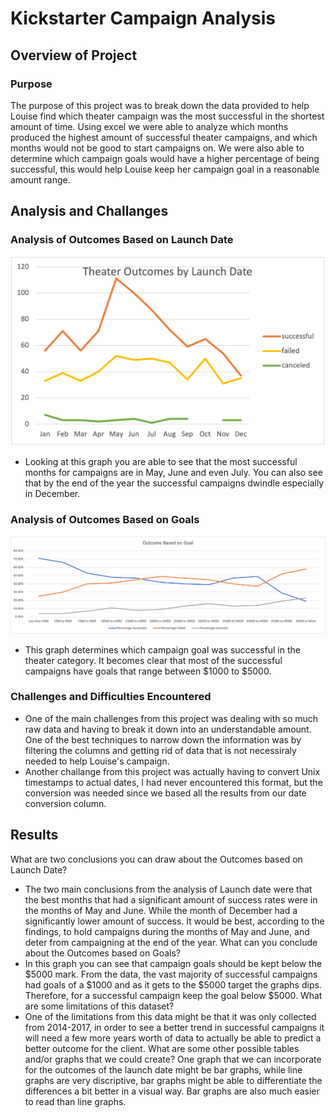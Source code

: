 # Kickstarter Campaign Analysis
## Overview of Project
### Purpose
The purpose of this project was to break down the data provided to help Louise find which theater campaign was the most successful in the shortest amount of time. Using excel we were able to analyze which months produced the highest amount of successful theater campaigns, and which months would not be good to start campaigns on. We were also able to determine which campaign goals would have a higher percentage of being successful, this would help Louise keep her campaign goal in a reasonable amount range. 
## Analysis and Challanges
### Analysis of Outcomes Based on Launch Date
![Analysis_of_Outcomes_VS_Launch](Theater_Outcomes_VS_Launch.png)
* Looking at this graph you are able to see that the most successful months for campaigns are in May, June and even July. You can also see that by the end of the year the successful campaigns dwindle especially in December.
### Analysis of Outcomes Based on Goals
![Outcome_Based_On_Goals](Outcome_Based_On_Goals.png)
* This graph determines which campaign goal was successful in the theater category. It becomes clear that most of the successful campaigns have goals that range between $1000 to $5000.  
### Challenges and Difficulties Encountered
* One of the main challenges from this project was dealing with so much raw data and having to break it down into an understandable amount. One of the best techniques to narrow down the information was by filtering the columns and getting rid of data that is not necessiraly needed to help Louise's campaign. 
* Another challange from this project was actually having to convert Unix timestamps to actual dates, I had never encountered this format, but the conversion was needed since we based all the results from our date conversion column. 
## Results
What are two conclusions you can draw about the Outcomes based on Launch Date?
* The two main conclusions from the analysis of Launch date were that the best months that had a significant amount of success rates were in the months of May and June. While the month of December had a significantly lower amount of success. It would be best, according to the findings, to hold campaigns during the months of May and June, and deter from campaigning at the end of the year. 
What can you conclude about the Outcomes based on Goals?
* In this graph you can see that campaign goals should be kept below the $5000 mark. From the data, the vast majority of successful campaigns had goals of a $1000 and as it gets to the $5000 target the graphs dips. Therefore, for a successful campaign keep the goal below $5000.
What are some limitations of this dataset?
* One of the limitations from this data might be that it was only collected from 2014-2017, in order to see a better trend in successful campaigns it will need a few more years worth of data to actually be able to predict a better outcome for the client.
What are some other possible tables and/or graphs that we could create?
One graph that we can incorporate for the outcomes of the launch date might be bar graphs, while line graphs are very discriptive, bar graphs might be able to differentiate the differences a bit better in a visual way. Bar graphs are also much easier to read than line graphs. 
